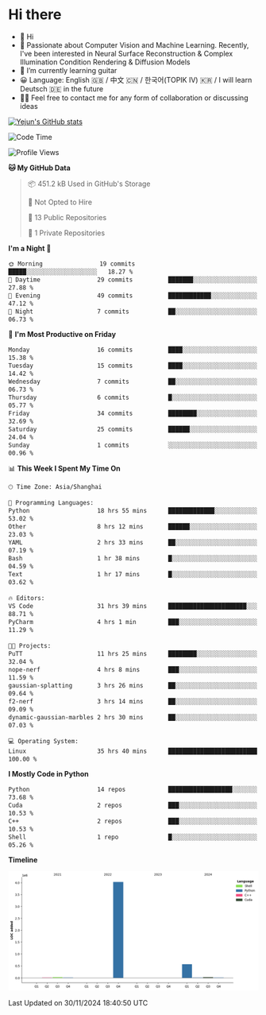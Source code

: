 # Hi there
- 👋 Hi
- 🔭 Passionate about Computer Vision and Machine Learning. Recently, I've been interested in Neural Surface Reconstruction & Complex Illumination Condition Rendering & Diffusion Models
- 🌱 I’m currently learning guitar
- 😀 Language: English 🇬🇧 / 中文 🇨🇳 / 한국어(TOPIK IV) 🇰🇷 / I will learn Deutsch 🇩🇪 in the future
- 🙋‍♂️ Feel free to contact me for any form of collaboration or discussing ideas


<!-- <img height="195px" src="https://github-readme-stats.vercel.app/api?username=yejun688&count_private=true&show_icons=true&hide_rank=true&title_color=0969da&bg_color=ffffff00&text_color=57606a&disable_animations=true"><img height="195px" src="https://github-readme-stats.vercel.app/api/top-langs?username=yejun688&layout=compact&title_color=0969da&bg_color=ffffff00&text_color=57606a"> -->

[![Yejun's GitHub stats](https://github-readme-stats.vercel.app/api?username=yejun688)](https://github.com/yejun688/github-readme-stats)

<!---
yejun688/yejun688 is a ✨ special ✨ repository because its `README.md` (this file) appears on your GitHub profile.
You can click the Preview link to take a look at your changes.
--->

<!--START_SECTION:waka-->
![Code Time](http://img.shields.io/badge/Code%20Time-550%20hrs%2012%20mins-blue)

![Profile Views](http://img.shields.io/badge/Profile%20Views-13-blue)

**🐱 My GitHub Data** 

> 📦 451.2 kB Used in GitHub's Storage 
 > 
> 🚫 Not Opted to Hire
 > 
> 📜 13 Public Repositories 
 > 
> 🔑 1 Private Repositories 
 > 
**I'm a Night 🦉** 

```text
🌞 Morning                19 commits          █████░░░░░░░░░░░░░░░░░░░░   18.27 % 
🌆 Daytime                29 commits          ███████░░░░░░░░░░░░░░░░░░   27.88 % 
🌃 Evening                49 commits          ████████████░░░░░░░░░░░░░   47.12 % 
🌙 Night                  7 commits           ██░░░░░░░░░░░░░░░░░░░░░░░   06.73 % 
```
📅 **I'm Most Productive on Friday** 

```text
Monday                   16 commits          ████░░░░░░░░░░░░░░░░░░░░░   15.38 % 
Tuesday                  15 commits          ████░░░░░░░░░░░░░░░░░░░░░   14.42 % 
Wednesday                7 commits           ██░░░░░░░░░░░░░░░░░░░░░░░   06.73 % 
Thursday                 6 commits           █░░░░░░░░░░░░░░░░░░░░░░░░   05.77 % 
Friday                   34 commits          ████████░░░░░░░░░░░░░░░░░   32.69 % 
Saturday                 25 commits          ██████░░░░░░░░░░░░░░░░░░░   24.04 % 
Sunday                   1 commits           ░░░░░░░░░░░░░░░░░░░░░░░░░   00.96 % 
```


📊 **This Week I Spent My Time On** 

```text
🕑︎ Time Zone: Asia/Shanghai

💬 Programming Languages: 
Python                   18 hrs 55 mins      █████████████░░░░░░░░░░░░   53.02 % 
Other                    8 hrs 12 mins       ██████░░░░░░░░░░░░░░░░░░░   23.03 % 
YAML                     2 hrs 33 mins       ██░░░░░░░░░░░░░░░░░░░░░░░   07.19 % 
Bash                     1 hr 38 mins        █░░░░░░░░░░░░░░░░░░░░░░░░   04.59 % 
Text                     1 hr 17 mins        █░░░░░░░░░░░░░░░░░░░░░░░░   03.62 % 

🔥 Editors: 
VS Code                  31 hrs 39 mins      ██████████████████████░░░   88.71 % 
PyCharm                  4 hrs 1 min         ███░░░░░░░░░░░░░░░░░░░░░░   11.29 % 

🐱‍💻 Projects: 
PuTT                     11 hrs 25 mins      ████████░░░░░░░░░░░░░░░░░   32.04 % 
nope-nerf                4 hrs 8 mins        ███░░░░░░░░░░░░░░░░░░░░░░   11.59 % 
gaussian-splatting       3 hrs 26 mins       ██░░░░░░░░░░░░░░░░░░░░░░░   09.64 % 
f2-nerf                  3 hrs 14 mins       ██░░░░░░░░░░░░░░░░░░░░░░░   09.09 % 
dynamic-gaussian-marbles 2 hrs 30 mins       ██░░░░░░░░░░░░░░░░░░░░░░░   07.03 % 

💻 Operating System: 
Linux                    35 hrs 40 mins      █████████████████████████   100.00 % 
```

**I Mostly Code in Python** 

```text
Python                   14 repos            ██████████████████░░░░░░░   73.68 % 
Cuda                     2 repos             ███░░░░░░░░░░░░░░░░░░░░░░   10.53 % 
C++                      2 repos             ███░░░░░░░░░░░░░░░░░░░░░░   10.53 % 
Shell                    1 repo              █░░░░░░░░░░░░░░░░░░░░░░░░   05.26 % 
```



**Timeline**

![Lines of Code chart](https://raw.githubusercontent.com/yejun688/yejun688/main/assets/bar_graph.png)


 Last Updated on 30/11/2024 18:40:50 UTC
<!--END_SECTION:waka-->
